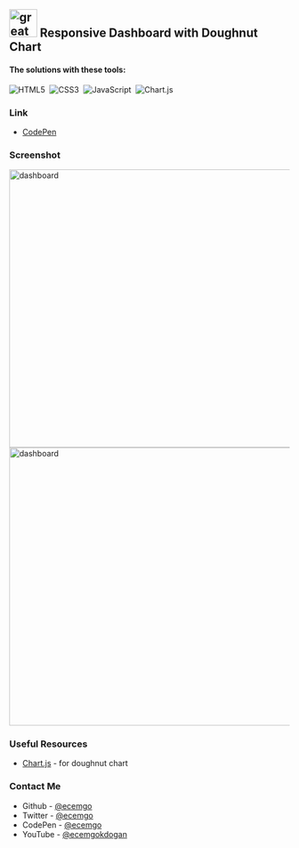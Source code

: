 ## <img src="https://user-images.githubusercontent.com/13468728/233831804-0f5c7ee5-d654-4c13-9c77-a5bd6dc4fe74.jpg" title="great tricks" alt="great tricks" width="50" height="50"/> Responsive Dashboard with Doughnut Chart

#### The solutions with these tools:

![HTML5](https://img.shields.io/badge/-HTML5-E34F26?style=for-the-badge&logo=html5&logoColor=white)&nbsp;
![CSS3](https://img.shields.io/badge/-CSS3-1572B6?style=for-the-badge&logo=css3)&nbsp;
![JavaScript](https://img.shields.io/badge/Javascript-F7DF1E.svg?style=for-the-badge&logo=javascript&logoColor=black)&nbsp;
![Chart.js](https://img.shields.io/badge/chart%20js-Cf7C8F?style=for-the-badge&logo=chartjs&logoColor=white)&nbsp;

### Link

- [CodePen](https://codepen.io/ecemgo/pen/rNbLodN)

### Screenshot

<div align="left">
<img src="https://github.com/ecemgo/mini-samples-great-tricks/assets/13468728/7d26207f-9b04-42be-a768-067c75aa3e74" title="dashboard" alt="dashboard" width="750" height="500"/>
<img src="https://github.com/ecemgo/mini-samples-great-tricks/assets/13468728/da639cd5-23bc-409d-a887-bd54df75340e" title="dashboard" alt="dashboard" width="750" height="500"/>
</div>

### Useful Resources

- [Chart.js](https://www.chartjs.org/) - for doughnut chart

### Contact Me

- Github - [@ecemgo](https://github.com/ecemgo)
- Twitter - [@ecemgo](https://twitter.com/ecemgo)
- CodePen - [@ecemgo](https://codepen.io/ecemgo)
- YouTube - [@ecemgokdogan](https://www.youtube.com/channel/UCktkPv17cw27PaFGcnZa_aQ)
